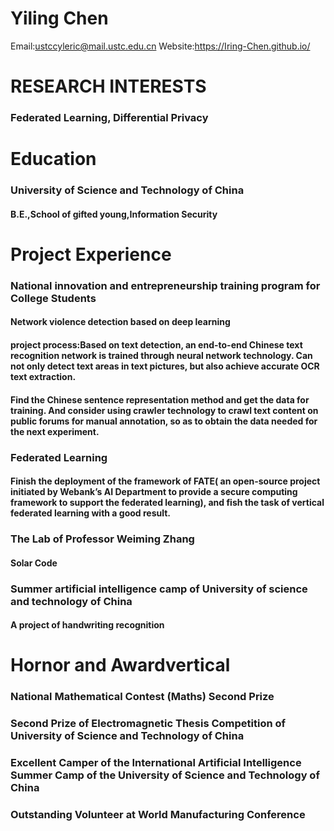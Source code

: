  # Yiling Chen
 Email:ustccyleric@mail.ustc.edu.cn   Website:https://Iring-Chen.github.io/  
 # RESEARCH INTERESTS
 ### Federated Learning, Differential Privacy
 # Education  
 ### University of Science and Technology of China   
 #### B.E.,School of gifted young,Information Security     
 # Project Experience
 ### National innovation and entrepreneurship training program for College Students
 #### Network violence detection based on deep learning  
 #### project process:Based on text detection, an end-to-end Chinese text recognition network is trained through neural network technology. Can not only detect text areas in text pictures, but also achieve accurate OCR text extraction.  
 #### Find the Chinese sentence representation method and get the data for training. And consider using crawler technology to crawl text content on public forums for manual annotation, so as to obtain the data needed for the next experiment.
 ### Federated Learning
 #### Finish the deployment of the framework of FATE( an open-source project initiated by Webank’s AI Department to provide a secure computing framework to support the federated learning), and fish the task of vertical federated learning with a good result.
 ### The Lab of Professor Weiming Zhang  
 #### Solar Code
 ### Summer artificial intelligence camp of University of science and technology of China 
 #### A project of handwriting recognition
 # Hornor and Awardvertical
 ### National Mathematical Contest (Maths) Second Prize
 ### Second Prize of Electromagnetic Thesis Competition of University of Science and Technology of China
 ### Excellent Camper of the International Artificial Intelligence Summer Camp of the University of Science and Technology of China
 ### Outstanding Volunteer at World Manufacturing Conference
